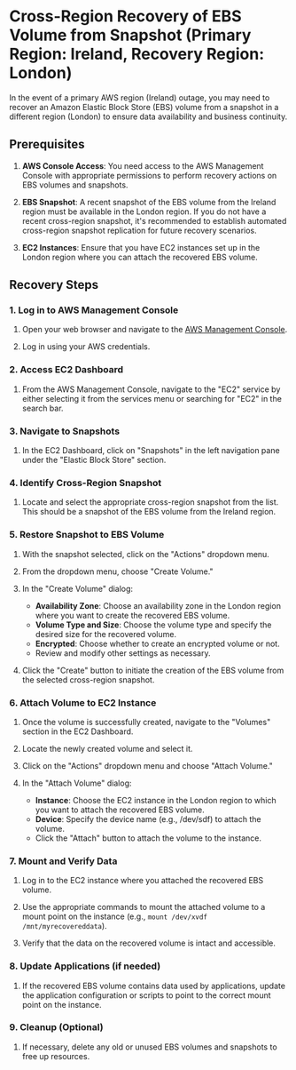 # Cross-Region Recovery of EBS Volume from Snapshot (Primary Region: Ireland, Recovery Region: London)

In the event of a primary AWS region (Ireland) outage, you may need to recover an Amazon Elastic Block Store (EBS) volume from a snapshot in a different region (London) to ensure data availability and business continuity.
## Prerequisites

1. **AWS Console Access**: You need access to the AWS Management Console with appropriate permissions to perform recovery actions on EBS volumes and snapshots.

2. **EBS Snapshot**: A recent snapshot of the EBS volume from the Ireland region must be available in the London region. If you do not have a recent cross-region snapshot, it's recommended to establish automated cross-region snapshot replication for future recovery scenarios.

3. **EC2 Instances**: Ensure that you have EC2 instances set up in the London region where you can attach the recovered EBS volume.

## Recovery Steps

### 1. Log in to AWS Management Console

1. Open your web browser and navigate to the [AWS Management Console](https://aws.amazon.com/console/).

2. Log in using your AWS credentials.

### 2. Access EC2 Dashboard

1. From the AWS Management Console, navigate to the "EC2" service by either selecting it from the services menu or searching for "EC2" in the search bar.

### 3. Navigate to Snapshots

1. In the EC2 Dashboard, click on "Snapshots" in the left navigation pane under the "Elastic Block Store" section.

### 4. Identify Cross-Region Snapshot

1. Locate and select the appropriate cross-region snapshot from the list. This should be a snapshot of the EBS volume from the Ireland region.

### 5. Restore Snapshot to EBS Volume

1. With the snapshot selected, click on the "Actions" dropdown menu.

2. From the dropdown menu, choose "Create Volume."

3. In the "Create Volume" dialog:
   - **Availability Zone**: Choose an availability zone in the London region where you want to create the recovered EBS volume.
   - **Volume Type and Size**: Choose the volume type and specify the desired size for the recovered volume.
   - **Encrypted**: Choose whether to create an encrypted volume or not.
   - Review and modify other settings as necessary.

4. Click the "Create" button to initiate the creation of the EBS volume from the selected cross-region snapshot.

### 6. Attach Volume to EC2 Instance

1. Once the volume is successfully created, navigate to the "Volumes" section in the EC2 Dashboard.

2. Locate the newly created volume and select it.

3. Click on the "Actions" dropdown menu and choose "Attach Volume."

4. In the "Attach Volume" dialog:
   - **Instance**: Choose the EC2 instance in the London region to which you want to attach the recovered EBS volume.
   - **Device**: Specify the device name (e.g., /dev/sdf) to attach the volume.
   - Click the "Attach" button to attach the volume to the instance.

### 7. Mount and Verify Data

1. Log in to the EC2 instance where you attached the recovered EBS volume.

2. Use the appropriate commands to mount the attached volume to a mount point on the instance (e.g., `mount /dev/xvdf /mnt/myrecovereddata`).

3. Verify that the data on the recovered volume is intact and accessible.

### 8. Update Applications (if needed)

1. If the recovered EBS volume contains data used by applications, update the application configuration or scripts to point to the correct mount point on the instance.

### 9. Cleanup (Optional)

1. If necessary, delete any old or unused EBS volumes and snapshots to free up resources.
